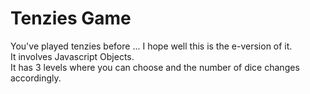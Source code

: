 # Tenzies Game
You've played tenzies before ... I hope well this is the e-version of it.\
It involves Javascript Objects.\
It has 3 levels where you can choose and the number of dice changes accordingly.
